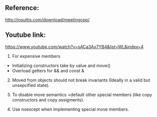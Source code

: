 ## Reference:
http://josuttis.com/download/meetingcpp/

## Youtube link:
https://www.youtube.com/watch?v=sACa3Ax7YB4&list=WL&index=4

1. For expensive members
- Initializing constructors take by value and move()
- Overload getters for && and const &

2. Moved from objects should not break invariants (Ideally in a valid but unsepcified state).

3. To disable move semantics =default other special members (like copy constructors and copy assigments).

4. Use noexcept when implementing special move members.